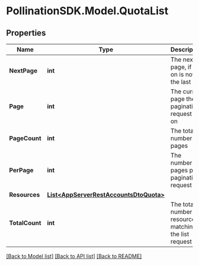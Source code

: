 
# PollinationSDK.Model.QuotaList

## Properties

Name | Type | Description | Notes
------------ | ------------- | ------------- | -------------
**NextPage** | **int** | The next page, if this on is not the last | [optional] 
**Page** | **int** | The current page the pagination request is on | 
**PageCount** | **int** | The total number of pages | 
**PerPage** | **int** | The number of pages per pagination request | 
**Resources** | [**List&lt;AppServerRestAccountsDtoQuota&gt;**](AppServerRestAccountsDtoQuota.md) |  | 
**TotalCount** | **int** | The total number of resources matching the list request | 

[[Back to Model list]](../README.md#documentation-for-models)
[[Back to API list]](../README.md#documentation-for-api-endpoints)
[[Back to README]](../README.md)

